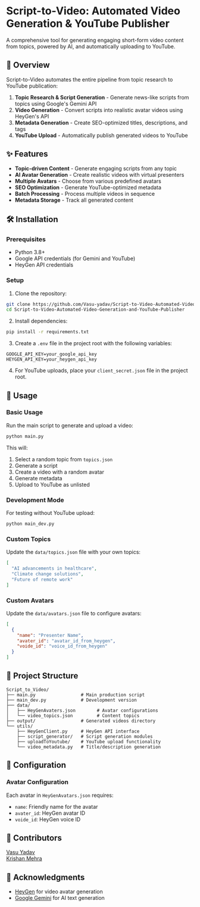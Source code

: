 # Script-to-Video: Automated Video Generation & YouTube Publisher

A comprehensive tool for generating engaging short-form video content from topics, powered by AI, and automatically uploading to YouTube.

## 🌟 Overview

Script-to-Video automates the entire pipeline from topic research to YouTube publication:

1. **Topic Research & Script Generation** - Generate news-like scripts from topics using Google's Gemini API
2. **Video Generation** - Convert scripts into realistic avatar videos using HeyGen's API
3. **Metadata Generation** - Create SEO-optimized titles, descriptions, and tags
4. **YouTube Upload** - Automatically publish generated videos to YouTube

## ✨ Features

- **Topic-driven Content** - Generate engaging scripts from any topic
- **AI Avatar Generation** - Create realistic videos with virtual presenters
- **Multiple Avatars** - Choose from various predefined avatars
- **SEO Optimization** - Generate YouTube-optimized metadata
- **Batch Processing** - Process multiple videos in sequence
- **Metadata Storage** - Track all generated content

## 🛠️ Installation

### Prerequisites
- Python 3.8+
- Google API credentials (for Gemini and YouTube)
- HeyGen API credentials

### Setup

1. Clone the repository:
```bash
git clone https://github.com/Vasu-yadav/Script-to-Video-Automated-Video-Generation-and-YouTube-Publisher.git
cd Script-to-Video-Automated-Video-Generation-and-YouTube-Publisher
```

2. Install dependencies:
```bash
pip install -r requirements.txt
```

3. Create a `.env` file in the project root with the following variables:
```
GOOGLE_API_KEY=your_google_api_key
HEYGEN_API_KEY=your_heygen_api_key
```

4. For YouTube uploads, place your `client_secret.json` file in the project root.

## 🚀 Usage

### Basic Usage

Run the main script to generate and upload a video:

```bash
python main.py
```

This will:
1. Select a random topic from `topics.json`
2. Generate a script
3. Create a video with a random avatar
4. Generate metadata
5. Upload to YouTube as unlisted

### Development Mode

For testing without YouTube upload:

```bash
python main_dev.py
```

### Custom Topics

Update the `data/topics.json` file with your own topics:

```json
[
  "AI advancements in healthcare",
  "Climate change solutions",
  "Future of remote work"
]
```

### Custom Avatars

Update the `data/avatars.json` file to configure avatars:

```json
[
  {
    "name": "Presenter Name",
    "avater_id": "avatar_id_from_heygen",
    "voide_id": "voice_id_from_heygen"
  }
]
```

## 📂 Project Structure

```
Script_to_Video/
├── main.py                 # Main production script
├── main_dev.py             # Development version
├── data/
│   ├── HeyGenAvaters.json        # Avatar configurations
│   └── video_topics.json         # Content topics
├── output/                 # Generated videos directory
└── utils/
    ├── HeyGenClient.py     # HeyGen API interface
    ├── script_generator/   # Script generation modules
    ├── uploadToYoutube/    # YouTube upload functionality
    └── video_metadata.py   # Title/description generation
```

## 🔧 Configuration

### Avatar Configuration
Each avatar in `HeyGenAvatars.json` requires:
- `name`: Friendly name for the avatar
- `avater_id`: HeyGen avatar ID
- `voide_id`: HeyGen voice ID

## 👥 Contributors
[Vasu Yadav](https://github.com/Vasu-yadav)  
[Krishan Mehra](https://github.com/krishankantmehra)  

## 🙏 Acknowledgments

- [HeyGen](https://www.heygen.com/) for video avatar generation
- [Google Gemini](https://ai.google.dev) for AI text generation
